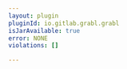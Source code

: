 ```yaml
---
layout: plugin
pluginId: io.gitlab.grabl.grabl
isJarAvailable: true
error: NONE
violations: []

---
```

